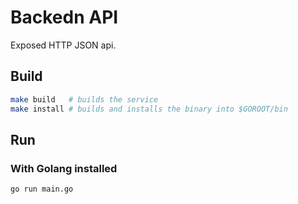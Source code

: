 # Backedn API

Exposed HTTP JSON api.

## Build

```bash
make build   # builds the service
make install # builds and installs the binary into $GOROOT/bin 
```


## Run

### With Golang installed

```bash
go run main.go
```
